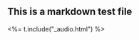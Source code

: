 ## This is a markdown test file

<aside class="audio sidebar">
  <%= t.include("_audio.html") %>
</aside>